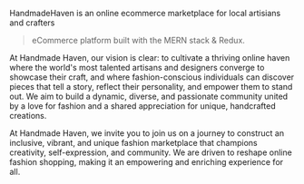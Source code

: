 HandmadeHaven is an online ecommerce marketplace for local artisians and crafters

> eCommerce platform built with the MERN stack & Redux.


At Handmade Haven, our vision is clear: to cultivate a thriving online haven where the world's most talented artisans and designers converge to showcase their craft, and where fashion-conscious individuals can discover pieces that tell a story, reflect their personality, and empower them to stand out. We aim to build a dynamic, diverse, and passionate community united by a love for fashion and a shared appreciation for unique, handcrafted creations.

At Handmade Haven, we invite you to join us on a journey to construct an inclusive, vibrant, and unique fashion marketplace that champions creativity, self-expression, and community. We are driven to reshape online fashion shopping, making it an empowering and enriching experience for all.

